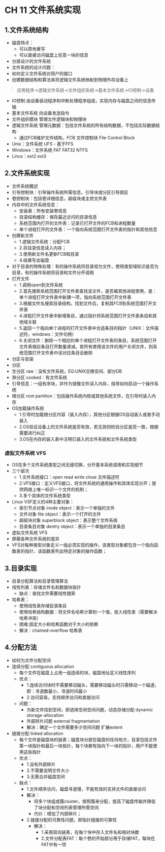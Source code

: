 # CH 11 文件系统实现

## 1.文件系统结构

- 磁盘特点：
  - 可以原地重写
  - 可以直接访问磁盘上任意一块的信息
- 分层设计的文件系统
- 文件系统的设计问题：
- 如何定义文件系统对用户的接口
- 创建数据结构和算法来将逻辑文件系统映射到物理外存设备上
> 应用程序->逻辑文件系统->文件组织系统->基本文件系统->IO控制->设备
- IO控制  由设备驱动程序和中断处理程序组成，实现内存与磁盘之间的信息传输
- 基本文件系统 向设备发送指令
- 文件组织模块 管理文件逻辑块和物理块
- 逻辑文件系统 管理元数据：包括文件系统的所有结构数据，不包括实际数据结构
  - 通过FCB维护文件结构，FCB 文件控制块 File Control Block
- Unix：文件系统 UFS - 基于FFS
- Windows：文件系统 FAT FAT32 NTFS
- Linux：ext2 ext3

## 2.文件系统实现

- 文件系统概述
- 引导控制块：引导操作系统所需信息，引导块或分区引导扇区
- 卷控制块：包括卷详细信息，超级块或主控文件表
- 内存中的文件系统信息：
  - 安装表：所有安装卷信息
  - 目录结构缓存：保存最近访问的目录信息
  - 系统范围内打开的文件表：记录已打开文件的FCB和进程数量
  - 单个进程打开的文件表：一个指向系统范围打开文件表的指针和其他信息
- 创建新文件
  - 1.逻辑文件系统：分配FCB
  - 2.将目录信息读入内存；
  - 3.使用新文件名更新FCB和目录
  - 4.结果写会磁盘
- 对于目录的特殊处理：有的操作系统将目录视为文件，使用类型域标识是否为目录，有的操作系统将目录和文件分开调用
- 打开文件
  - 1.调用open到文件系统
  - 2.首先搜索系统范围打开文件表查找该文件，是否被其他进程使用，是：单个进程打开文件表中新建一项，指向系统范围打开文件表
  - 3.根据文件名搜索目录结构，找到文件后，复制其FCB到系统范围打开文件表
  - 4.进程打开文件表中新增条目，通过指针将系统范围打开文件表条目和其他域关联
  - 5.返回一个指向单个进程的打开文件表中合适条目的指针（UNIX：文件描述符，windows：文件句柄）
  - 6.关闭文件：删除一个相应的单个进程打开文件表的条目，系统范围打开文件表相应条目打开数量递减，若所有使用该文件的用户关闭文件，则系统范围打开文件表中该对应条目会删除
- 分区与安装
- 分区
- 生分区 raw：没有文件系统，EG:UNIX交换空间、部分DB
- 熟分区 cooked：有文件系统
- 引导信息：一组有序块，并作为镜像文件读入内存，指导如何启动一个操作系统
- 根分区 root partition：包括操作系统内核或其他系统文件，在引导时装入内存
- OS加载操作系统
  - 1.引导时加载根分区内容（装入内存），其他分区根据OS自动装入或者手动装入
  - 2.OS验证设备上的文件系统是否有效，若无效则检验分区是否一致，根据需要进行纠正
  - 3.OS在内存的装入表中注明已装入的文件系统和文件系统类型

### 虚拟文件系统 VFS

- OS在多个文件系统类型之间无缝切换，分开基本系统调用和实现细节
- 三个层次
  - 1.文件系统接口：open read write close 文件描述符
  - 2.VFS接口：定义VFS接口，将文件系统的通用操作和具体实现分开；提供网络上唯一标识一个文件的机制；
  - 3.多个具体的文件系统类型
- Linux VSF定义的4种主要对象：
  - 索引节点对象 inode object：表示一个单独的文件
  - 文件对象 file object：表示一个打开的文件
  - 超级块对象 superblock object：表示整个文件系统
  - 目录条目对象 dentry object：表示一个单独的目录条目
- 虚拟文件系统 VFS
- 屏蔽各种文件系统的差异
- VFS对每种类型对象定义一组必须实现的操作，该类型对象都包含一个指向函数表的指针，该函数表列出特定对象的操作函数；

## 3.目录实现

- 目录分配算法和目录管理算法
- 线性列表：存储文件名和数据块指针
  - 缺点：查找文件需要线性搜索
- 哈希表：
  - 使用线性表存储目录条目
  - 使用哈希结构数据：将文件名哈希计算到一个值，放入线性表（需要解决哈希冲突）
  - 困难:固定大小和哈希函数对于大小的依赖
  - 解决：chained-overflow 哈希表

## 4.分配方法

- 如何为文件分配空间
- 连续分配 contiguous allocation
  - 每个文件在磁盘上占用一组连续的块，磁盘地址定义线性序列
  - 优点：
    - 1.连续访问块时不需要移动磁头，需要移动磁头时只需移动一个磁道，即：寻道数最小，寻道时间最小
    - 2.访问容易，支持顺序访问和直接访问
  - 问题：
    - 为新文件找到空间，即选择空闲空间问题，动态存储分配 dynamic storage-allocation
    - 外部碎片问题 external fragmentation
    - 解决：确定一个文件需要多少空间问题 扩展extent
- 链接分配 linked allocation
  - 每个文件是磁盘块的链表；磁盘块分部在磁盘的任何地方，目录包括文件第一块指针和最后一块指针，每个块都有指向下一块的指针，用户不能使用这些指针
  - 优点：
    - 1.没有外部碎片
    - 2.不需要说明文件大小
    - 3.无需合并磁盘空间
  - 缺点：
    - 1.文件顺序访问，磁盘寻道慢，不能有效的支持文件的直接访问
    - 解决：
      - 将多个块组成簇cluster，按照簇来分配，提高了磁盘传输并降低了块分配和空闲列表管理所需空间
      - 代价：增加了内部碎片；
    - 2.链接分配的可靠性问题，即指针链接的可靠性
      - 解决：
        - 1.采用双向链表，在每个块中存入文件名和相对块数
        - 2.文件分配表FAT：每个卷的开始部分用于存储FAT，每块在FAT中有一项